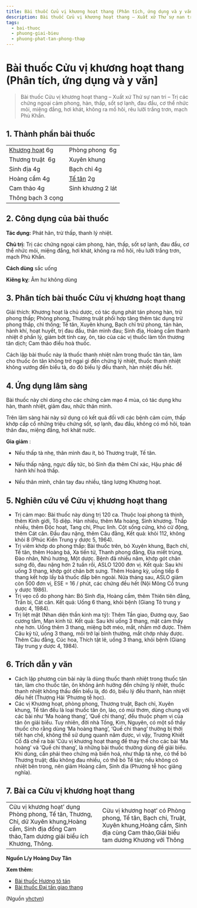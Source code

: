 ```yaml
---
title: Bài thuốc Cửu vị khương hoạt thang (Phân tích, ứng dụng và y văn]
description: Bài thuốc Cửu vị khương hoạt thang – Xuất xứ Thử sự nan tri – Trị các chứng ngoại cảm phong, hàn, thấp, sốt sợ lạnh, đau đầu, cơ thể nhức mỏi, miệng đắng, hơi khát, không ra mồ hôi, rêu lưỡi trắng trơn, mạch Phù Khẩn.
tags:
  - bai-thuoc
  - phuong-giai-bieu
  - phuong-phat-tan-phong-thap
---
```


# Bài thuốc Cửu vị khương hoạt thang (Phân tích, ứng dụng và y văn] 

> Bài thuốc Cửu vị khương hoạt thang – Xuất xứ Thử sự nan tri – Trị các chứng ngoại cảm phong, hàn, thấp, sốt sợ lạnh, đau đầu, cơ thể nhức mỏi, miệng đắng, hơi khát, không ra mồ hôi, rêu lưỡi trắng trơn, mạch Phù Khẩn.

## 1. Thành phần bài thuốc

|  |  |
| --- | --- |
| [Khương hoạt](/yhctvn/vi-thuoc-khuong-hoat) 6g | Phòng phong  6g |
| Thương truật  6g | Xuyên khung |
| Sinh địa 4g | Bạch chỉ 4g |
| Hoàng cầm 4g | [Tế tân](/yhctvn/vi-thuoc-te-tan) 2g |
| Cam thảo 4g | Sinh khương 2 lát |
| Thông bạch 3 cọng |  |

## 2. Công dụng của bài thuốc

**Tác dụng:** Phát hãn, trừ thấp, thanh lý nhiệt.

**Chủ trị:** Trị các chứng ngoại cảm phong, hàn, thấp, sốt sợ lạnh, đau đầu, cơ thể nhức mỏi, miệng đắng, hơi khát, không ra mồ hôi, rêu lưỡi trắng trơn, mạch Phù Khẩn.

**Cách dùng** sắc uống

**Kiêng kỵ**: Âm hư không dùng

## 3. Phân tích bài thuốc Cửu vị khương hoạt thang

Giải thích: Khương hoạt là chủ dược, có tác dụng phát tán phong hàn, trừ phong thấp; Phòng phong, Thương truật phối hợp tăng thêm tác dụng trừ phong thấp, chỉ thống; Tế tân, Xuyên khung, Bạch chỉ trừ phong, tán hàn, hành khí, hoạt huyết, trị đau đầu, thân mình đau; Sinh địa, Hoàng cầm thanh nhiệt ở phần lý, giảm bớt tính cay, ôn, táo của các vị thuốc làm tổn thương tân dịch; Cam thảo điều hoà thuốc.

Cách lập bài thuốc này là thuốc thanh nhiệt nằm trong thuốc tân tán, làm cho thuốc ôn tân không trở ngại gì đến chứng lý nhiệt, thuốc thanh nhiệt không vướng đến biểu tà, do đó biểu lý đều thanh, hàn nhiệt đều hết.

## 4. Ứng dụng lâm sàng

Bài thuốc này chỉ dùng cho các chứng cảm mạo 4 mùa, có tác dụng khu hàn, thanh nhiệt, giảm đau, nhức thân mình.

Trên lâm sàng hài này sử dụng có kết quá đối với các bệnh cảm cúm, thấp khớp cấp cổ những triệu chứng sốt, sợ lạnh, đau đầu, không có mồ hôi, toàn thân đau, miệng đắng, hơi khát nước.

**Gia giảm** :

+ Nếu thấp tà nhẹ, thân mình đau ít, bỏ Thương truật, Tế tân.

+ Nếu thấp nặng, ngực đầy tức, bỏ Sinh địa thêm Chỉ xác, Hậu phác để hành khí hoá thấp.

+ Nếu thân mình, chân tay đau nhiều, tăng lượng Khương hoạt.

## 5. Nghiên cứu về Cửu vị khương hoạt thang

* Trị cảm mạo: Bài thuốc này dùng trị 120 ca. Thuộc loại phong tà thịnh, thêm Kinh giới, Tô diệp. Hàn nhiều, thêm Ma hoàng, Sinh khương. Thấp nhiều, thêm Độc hoạt, Tang chi, Phục linh. Cột sống cứng, khó cử động, thêm Cát căn. Đầu đau nặng, thêm Câu đằng, Kết quả: khỏi 112, không khỏi 8 (Phúc Kiến Trung y dược 5, 1964).
* Trị viêm khớp do phong thấp: Bài thuốc trên, bỏ Xuyên khung, Bạch chỉ, Tế tân, thêm Hoàng bá, Xa tiền tử, Thanh phong đằng, Địa miết trùng, Đào nhân, Nhũ hương, Một dược. Bệnh đã nhiều năm, khớp gót chân sưng đỏ, đau nặng hơn 2 tuần rồi, ASLO 1200 đơn vị. Kết quả: Sau khi uống 3 thang, khớp gót chân bớt sưng. Thêm Hoàng kỳ, uống tiếp 6 thang kết hợp lấy bã thuốc đắp bên ngoài. Nửa tháng sau, ASLO giảm còn 500 đơn vị, ESE = 16 / phút, các chứng đều hết (Nội Mông Cổ trung y dược 1986).
* Trị vẹo cổ do phong hàn: Bỏ Sinh địa, Hoàng cầm, thêm Thiên tiên đằng, Trần bì, Cát căn. Kết quả: Uống 6 thang, khỏi bệnh (Giang Tô trung y dược 4, 1984).
* Trị liệt mặt (Nhan diện thần kinh ma tý): Thêm Tần giao, Đương quy, Sao cương tằm, Mạn kinh tử. Kết quả: Sau khi uống 3 thang, mặt cảm thấy nhẹ hơn. Uống thêm 3 thang, miệng bớt méo, mắt, nhắm mở được. Thêm Câu kỷ tử, uống 3 thang, môi trở lại bình thường, mắt chớp nháy được. Thêm Câu đằng, Cúc hoa, Thích tật lê, uống 3 thang, khỏi bệnh (Giang Tây trung y dược 4, 1984).

## 6. Trích dẫn y văn

* Cách lập phương cùn bài này là dùng thuốc thanh nhiệt trong thuốc tân tán, làm cho thuốc tân, ôn không ảnh hưởng đến chứng lý nhiệt, thuốc thanh nhiệt không thấu đến biểu là, đó đó, biểu lý đều thanh, hàn nhiệt đểu hết (Thượng Hải ‘Phương tễ học).
* Các vị Khương hoạt, phòng phong, Thương truật, Bạch chỉ, Xuyên khung, Tế tân đều là loại thuốc tân ôn, láo, có mùi thơm, dùng chung với các bài như ‘Ma hoàng thang’, ‘Quế chi thang’, đểu thuộc phạm vi của tân ôn giải biểu. Tuy nhiên, đời nhà Tống, Kim, Nguyên, có một số thầy thuốc cho rằng dùng ‘Ma hoàng thang’, ‘Quế chi thang’ thường bị thời tiết hạn chế, không thể sử dụng quanh năm được, vì vậy, Trương Khiết Cổ đã chế ra bài ‘Cửu vị khương hoạt thang để thay thế cho các bài ‘Ma hoàng’ và ‘Quế chi thang’, là những bài thuốc thường dùng để giải biểu. Khi dùng, cẩn phải theo chứng mà biến hoá, như thấp tà nhẹ, có thể bỏ Thương truật; đầu không đau nhiều, có thể bỏ Tế tân; nếu không có nhiệt bên trong, nên giảm Hoàng cầm, Sinh địa (Phương tễ học giảng nghĩa).

## 7. Bài ca Cửu vị khương hoạt thang

|  |  |
| --- | --- |
| Cửu vị khương hoạt’ dụng Phòng phong, Tế tân, Thương, Chỉ, dữ Xuyên khung,Hoàng cẩm, Sinh địa đồng Cam thảo,Tam dương giải biểu ích Khương, Thông. | Cừu vị khương hoạt’ có Phòng phong, Tế tân, Bạch chi, Truật, Xuyên khung,Hoàng cẩm, Sinh địa cùng Cam thảo,Giải biểu tam dương Khương với Thông |

**Nguồn L/y Hoàng Duy Tân**

**Xem thêm:**

* [Bài thuốc Hương tô tán](/yhctvn/bai-thuoc-huong-to-tan)
* [Bài thuốc Đại tần giao thang](/yhctvn/bai-thuoc-dai-tan-giao-thang)

(Nguồn <a href="https://yhctvn.com/bai-thuoc-cuu-vi-khuong-hoat-thang/" target="_blank">yhctvn</a>)
